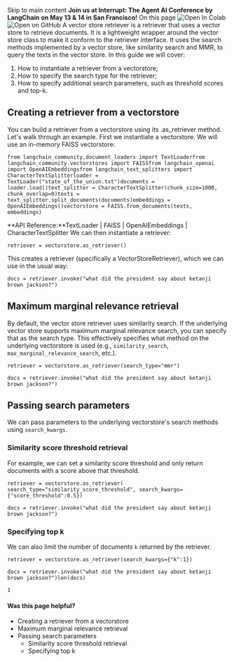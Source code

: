 Skip to main content
**Join us at Interrupt: The Agent AI Conference by LangChain on May 13 & 14 in San Francisco!**
On this page
![Open In Colab](https://colab.research.google.com/assets/colab-badge.svg)![Open on GitHub](https://img.shields.io/badge/Open%20on%20GitHub-grey?logo=github&logoColor=white)
A vector store retriever is a retriever that uses a vector store to retrieve documents. It is a lightweight wrapper around the vector store class to make it conform to the retriever interface. It uses the search methods implemented by a vector store, like similarity search and MMR, to query the texts in the vector store.
In this guide we will cover:
  1. How to instantiate a retriever from a vectorstore;
  2. How to specify the search type for the retriever;
  3. How to specify additional search parameters, such as threshold scores and top-k.


## Creating a retriever from a vectorstore​
You can build a retriever from a vectorstore using its .as_retriever method. Let's walk through an example.
First we instantiate a vectorstore. We will use an in-memory FAISS vectorstore:
```
from langchain_community.document_loaders import TextLoaderfrom langchain_community.vectorstores import FAISSfrom langchain_openai import OpenAIEmbeddingsfrom langchain_text_splitters import CharacterTextSplitterloader = TextLoader("state_of_the_union.txt")documents = loader.load()text_splitter = CharacterTextSplitter(chunk_size=1000, chunk_overlap=0)texts = text_splitter.split_documents(documents)embeddings = OpenAIEmbeddings()vectorstore = FAISS.from_documents(texts, embeddings)
```

**API Reference:**TextLoader | FAISS | OpenAIEmbeddings | CharacterTextSplitter
We can then instantiate a retriever:
```
retriever = vectorstore.as_retriever()
```

This creates a retriever (specifically a VectorStoreRetriever), which we can use in the usual way:
```
docs = retriever.invoke("what did the president say about ketanji brown jackson?")
```

## Maximum marginal relevance retrieval​
By default, the vector store retriever uses similarity search. If the underlying vector store supports maximum marginal relevance search, you can specify that as the search type.
This effectively specifies what method on the underlying vectorstore is used (e.g., `similarity_search`, `max_marginal_relevance_search`, etc.).
```
retriever = vectorstore.as_retriever(search_type="mmr")
```

```
docs = retriever.invoke("what did the president say about ketanji brown jackson?")
```

## Passing search parameters​
We can pass parameters to the underlying vectorstore's search methods using `search_kwargs`.
### Similarity score threshold retrieval​
For example, we can set a similarity score threshold and only return documents with a score above that threshold.
```
retriever = vectorstore.as_retriever(  search_type="similarity_score_threshold", search_kwargs={"score_threshold":0.5})
```

```
docs = retriever.invoke("what did the president say about ketanji brown jackson?")
```

### Specifying top k​
We can also limit the number of documents `k` returned by the retriever.
```
retriever = vectorstore.as_retriever(search_kwargs={"k":1})
```

```
docs = retriever.invoke("what did the president say about ketanji brown jackson?")len(docs)
```

```
1
```

#### Was this page helpful?
  * Creating a retriever from a vectorstore
  * Maximum marginal relevance retrieval
  * Passing search parameters
    * Similarity score threshold retrieval
    * Specifying top k


